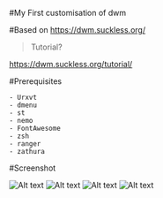 #My First customisation of dwm

#Based on https://dwm.suckless.org/



> Tutorial?

https://dwm.suckless.org/tutorial/


#Prerequisites

	- Urxvt
	- dmenu
	- st
	- nemo
	- FontAwesome
	- zsh
	- ranger
	- zathura

#Screenshot

![Alt text](./wallpaper/s1.png?raw=true "")
![Alt text](./wallpaper/s2.png?raw=true "")
![Alt text](./wallpaper/s3.png?raw=true "")
![Alt text](./wallpaper/s4.png?raw=true "")
